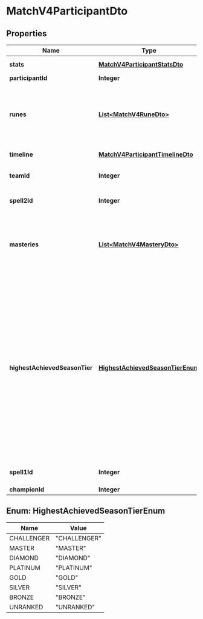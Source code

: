 
# MatchV4ParticipantDto

## Properties
Name | Type | Description | Notes
------------ | ------------- | ------------- | -------------
**stats** | [**MatchV4ParticipantStatsDto**](MatchV4ParticipantStatsDto.md) | Participant statistics. |  [optional]
**participantId** | **Integer** |  |  [optional]
**runes** | [**List&lt;MatchV4RuneDto&gt;**](MatchV4RuneDto.md) | List of legacy Rune information. Not included for matches played with Runes Reforged. |  [optional]
**timeline** | [**MatchV4ParticipantTimelineDto**](MatchV4ParticipantTimelineDto.md) | Participant timeline data. |  [optional]
**teamId** | **Integer** | 100 for blue side. 200 for red side. |  [optional]
**spell2Id** | **Integer** | Second Summoner Spell id. |  [optional]
**masteries** | [**List&lt;MatchV4MasteryDto&gt;**](MatchV4MasteryDto.md) | List of legacy Mastery information. Not included for matches played with Runes Reforged. |  [optional]
**highestAchievedSeasonTier** | [**HighestAchievedSeasonTierEnum**](#HighestAchievedSeasonTierEnum) | Highest ranked tier achieved for the previous season in a specific subset of queueIds, if any, otherwise null. Used to display border in game loading screen. Please refer to the Ranked Info documentation.              (Legal values:  CHALLENGER,  MASTER,  DIAMOND,  PLATINUM,  GOLD,  SILVER,  BRONZE,  UNRANKED) |  [optional]
**spell1Id** | **Integer** | First Summoner Spell id. |  [optional]
**championId** | **Integer** |  |  [optional]


<a name="HighestAchievedSeasonTierEnum"></a>
## Enum: HighestAchievedSeasonTierEnum
Name | Value
---- | -----
CHALLENGER | &quot;CHALLENGER&quot;
MASTER | &quot;MASTER&quot;
DIAMOND | &quot;DIAMOND&quot;
PLATINUM | &quot;PLATINUM&quot;
GOLD | &quot;GOLD&quot;
SILVER | &quot;SILVER&quot;
BRONZE | &quot;BRONZE&quot;
UNRANKED | &quot;UNRANKED&quot;



